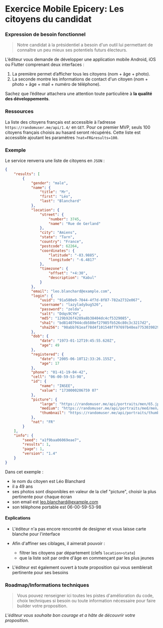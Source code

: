 # Exercice Mobile Epicery: Les citoyens du candidat

### Expression de besoin fonctionnel

> Notre candidat à la présidentiel a besoin d'un outil lui permettant de connaître un peu mieux ses potentiels futurs électeurs.

L’éditeur vous demande de développer une application mobile Android, iOS ou Flutter comprenant deux interfaces :

1. La première permet d’afficher tous les citoyens (nom +  âge + photo).
2. La seconde montre les informations de contact d'un citoyen (nom + photo + âge + mail + numéro de téléphone).

Sachez que l’éditeur attachera une attention toute particulière à __la qualité des développements__.
&nbsp;

### Ressources

La liste des citoyens français est accessible à l’adresse `https://randomuser.me/api/1.4/` en `GET`.
Pour ce premier MVP, seuls 100 citoyens français choisis au hasard seront récupérés. Cette liste est accessible ajoutant les paramètres `?nat=FR&results=100`.

### Exemple

Le service renverra une liste de citoyens en `JSON` :

```json
{
    "results": [
        {
            "gender": "male",
            "name": {
                "title": "Mr",
                "first": "Léo",
                "last": "Blanchard"
            },
            "location": {
                "street": {
                    "number": 3745,
                    "name": "Rue de Gerland"
                },
                "city": "Amiens",
                "state": "Tarn",
                "country": "France",
                "postcode": 62264,
                "coordinates": {
                    "latitude": "-83.9885",
                    "longitude": "-6.4817"
                },
                "timezone": {
                    "offset": "+4:30",
                    "description": "Kabul"
                }
            },
            "email": "leo.blanchard@example.com",
            "login": {
                "uuid": "91a580e9-7044-4f7d-8f87-782a2732e067",
                "username": "lazyladybug526",
                "password": "zelda",
                "salt": "Ddqs9CYH",
                "md5": "129b926f4289a8b38404dc4cf5329085",
                "sha1": "bd81407944cdb580ef27985fb526c80c3c3217d2",
                "sha256": "98abb761eaf78d4f101548ff97697b48ea7753039829c42b9ba17c5cd7727c5b"
            },
            "dob": {
                "date": "1973-01-12T19:45:55.620Z",
                "age": 49
            },
            "registered": {
                "date": "2005-06-10T12:33:26.155Z",
                "age": 17
            },
            "phone": "01-41-19-04-42",
            "cell": "06-00-59-53-98",
            "id": {
                "name": "INSEE",
                "value": "1730000206759 07"
            },
            "picture": {
                "large": "https://randomuser.me/api/portraits/men/65.jpg",
                "medium": "https://randomuser.me/api/portraits/med/men/65.jpg",
                "thumbnail": "https://randomuser.me/api/portraits/thumb/men/65.jpg"
            },
            "nat": "FR"
        }
    ],
    "info": {
        "seed": "a1f9baa06069eae7",
        "results": 1,
        "page": 1,
        "version": "1.4"
    }
}
```

Dans cet exemple :

- le nom du citoyen est Léo Blanchard
- il a 49 ans
- ses photos sont disponibles en valeur de la clef "picture", choisir la plus pertinente pour chaque écran
- son email est leo.blanchard@example.com
- son téléphone portable est 06-00-59-53-98

#### Explications

- L'éditeur n'a pas encore rencontré de designer et vous laisse carte blanche pour l'interface

- Afin d'affiner ses ciblages, il aimerait pouvoir :
  - filtrer les citoyens par département (clefs `location>state`)
  - que la liste soit par ordre d'âge en commençant par les plus jeunes

- L'éditeur est également ouvert à toute proposition qui vous semblerait pertinente pour ses besoins


### Roadmap/Informations techniques

> Vous pouvez renseigner ici toutes les pistes d'amélioration du code, choix techniques si besoin ou toute information nécessaire pour faire builder votre proposition.

*L'éditeur vous souhaite bon courage et a hâte de découvrir votre proposition.*
